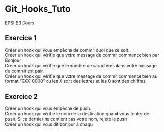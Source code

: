 # Git_Hooks_Tuto
EPSI B3 Cours

## Exercice 1
Créer un hook qui vous empêche de commit quoi que ce soit.  <br>
Créer un hook qui vérifie que votre message de commit commence bien par Bonjour <br>
Créer un hook qui vérifie que le nombre de caractères dans votre message de commit est pair. <br>
Créer un hook qui vérifie que votre message de commit commence bien au format “XXX-0000” ou les X sont des lettres et les 0 sont des chiffres

## Exercice 2
Créer un hook qui vous empêche de push. <br>
Créer un hook qui vérifie le nom de la destination quand vous tentez de push. Si ce dernier ne contient pas votre nom, rejeté le push <br>
Créer un hook qui vous dit bonjour à chaqu
